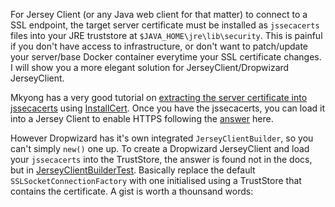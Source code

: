 
For Jersey Client (or any Java web client for that matter) to connect to a SSL endpoint, the target server certificate must be
installed as `jssecacerts` files into your JRE truststore at `$JAVA_HOME\jre\lib\security`. This is painful if you don't have access
to infrastructure, or don't want to patch/update your server/base Docker container everytime your SSL certificate changes. I will
show you a more elegant solution for JerseyClient/Dropwizard JerseyClient.

Mkyong has a very good tutorial on [extracting the server certificate into jssecacerts][mkyong] using [InstallCert]. Once you
have the jssecacerts, you can load it into a Jersey Client to enable HTTPS following the [answer][answer] here.

However Dropwizard has it's own integrated `JerseyClientBuilder`, so you can't simply `new()` one up. To create a Dropwizard JerseyClient and
load your `jssecacerts` into the TrustStore, the answer is found not in the docs, but in [JerseyClientBuilderTest][test]. Basically replace
the default `SSLSocketConnectionFactory` with one initialised using a TrustStore that contains the certificate. A gist is worth a thounsand words:
<script src="https://gist.github.com/yunspace/7687f67a8eeade0c92d5.js"></script>

[mkyong]: http://www.mkyong.com/webservices/jax-ws/suncertpathbuilderexception-unable-to-find-valid-certification-path-to-requested-target/
[InstallCert]: https://github.com/escline/InstallCert
[answer]: http://stackoverflow.com/questions/2145431/https-using-jersey-client
[test]: https://github.com/dropwizard/dropwizard/blob/7ce0d065133cf68191389cf129dffa157c239cb0/dropwizard-client/src/test/java/io/dropwizard/client/JerseyClientBuilderTest.java#L280
